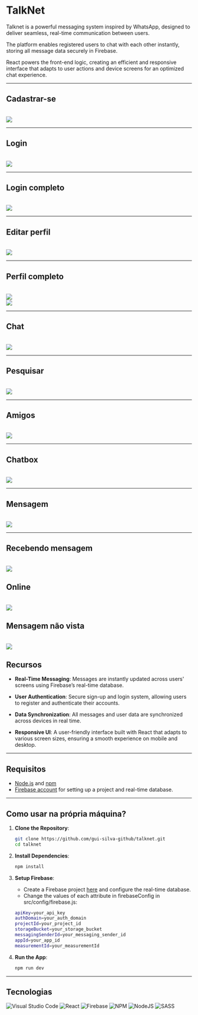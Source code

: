 # TalkNet

Talknet is a powerful messaging system inspired by WhatsApp, designed to deliver seamless, real-time communication between users.

The platform enables registered users to chat with each other instantly, storing all message data securely in Firebase. 

React powers the front-end logic, creating an efficient and responsive interface that adapts to user actions and device screens for an optimized chat experience.

<hr>

## Cadastrar-se

<br/>
<img src="https://github.com/gui-silva-github/talknet/blob/main/public/signup.png"/>

<hr>

## Login

<br/>
<img src="https://github.com/gui-silva-github/talknet/blob/main/public/signin.png"/>

<hr>

## Login completo

<br/>
<img src="https://github.com/gui-silva-github/talknet/blob/main/public/signinc.png"/>

<hr>

## Editar perfil

<br/>
<img src="https://github.com/gui-silva-github/talknet/blob/main/public/profile.png"/>

<hr>

## Perfil completo

<br/>
<img src="https://github.com/gui-silva-github/talknet/blob/main/public/profilec.png"/>

<br/>
<img src="https://github.com/gui-silva-github/talknet/blob/main/public/profiler.png"/>

<hr>

## Chat

<br/>
<img src="https://github.com/gui-silva-github/talknet/blob/main/public/chat.png"/>

<hr>

## Pesquisar

<br/>
<img src="https://github.com/gui-silva-github/talknet/blob/main/public/search.png"/>

<hr>

## Amigos

<br/>
<img src="https://github.com/gui-silva-github/talknet/blob/main/public/friends.png"/>

<hr>

## Chatbox

<br/>
<img src="https://github.com/gui-silva-github/talknet/blob/main/public/chatdata.png"/>

<hr>

## Mensagem

<br/>
<img src="https://github.com/gui-silva-github/talknet/blob/main/public/messages.png"/>

<hr>

## Recebendo mensagem

<br/>
<img src="https://github.com/gui-silva-github/talknet/blob/main/public/messagesr.png"/>

## Online

<br/>
<img src="https://github.com/gui-silva-github/talknet/blob/main/public/messagesrs.png"/>

## Mensagem não vista

<br/>
<img src="https://github.com/gui-silva-github/talknet/blob/main/public/receivemessages.png"/>

## Recursos

- **Real-Time Messaging**: Messages are instantly updated across users' screens using Firebase’s real-time database.

- **User Authentication**: Secure sign-up and login system, allowing users to register and authenticate their accounts.

- **Data Synchronization**: All messages and user data are synchronized across devices in real time.

- **Responsive UI**: A user-friendly interface built with React that adapts to various screen sizes, ensuring a smooth experience on mobile and desktop.

<hr>

## Requisitos

- [Node.js](https://nodejs.org/) and [npm](https://www.npmjs.com/)
- [Firebase account](https://firebase.google.com/) for setting up a project and real-time database.

<hr>

## Como usar na própria máquina?

1. **Clone the Repository**:
    ```bash
    git clone https://github.com/gui-silva-github/talknet.git
    cd talknet
    ```

2. **Install Dependencies**:
    ```bash
    npm install
    ```

3. **Setup Firebase**:  
   - Create a Firebase project [here](https://firebase.google.com/) and configure the real-time database.
   - Change the values of each attribute in firebaseConfig in src/config/firebase.js:
    ```bash
    apiKey=your_api_key
    authDomain=your_auth_domain
    projectId=your_project_id
    storageBucket=your_storage_bucket
    messagingSenderId=your_messaging_sender_id
    appId=your_app_id
    measurementId=your_measurementId
    ```

4. **Run the App**:
    ```bash
    npm run dev
    ```

<hr>

## Tecnologias

![Visual Studio Code](https://img.shields.io/badge/Visual%20Studio%20Code-0078d7.svg?style=for-the-badge&logo=visual-studio-code&logoColor=white)
![React](https://img.shields.io/badge/react-%2320232a.svg?style=for-the-badge&logo=react&logoColor=%2361DAFB)
![Firebase](https://img.shields.io/badge/firebase-a08021?style=for-the-badge&logo=firebase&logoColor=ffcd34)
![NPM](https://img.shields.io/badge/NPM-%23CB3837.svg?style=for-the-badge&logo=npm&logoColor=white)
![NodeJS](https://img.shields.io/badge/node.js-6DA55F?style=for-the-badge&logo=node.js&logoColor=white)
![SASS](https://img.shields.io/badge/Sass-CC6699?style=flat&logo=sass&logoColor=white)




